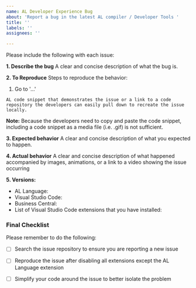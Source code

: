 ```yaml
---
name: AL Developer Experience Bug
about: 'Report a bug in the latest AL compiler / Developer Tools '
title: ''
labels: ''
assignees: ''

---
```


<!--
Read the contributing https://github.com/microsoft/AL/blob/master/CONTRIBUTING.MD guide before proceeding

Please follow this template in order for our developers to investigate your issue efficiently.

Do not edit or remove the titles; e.g. "Describe the bug".

Use the latest version of the AL language extension from the [Visual Studio Code Marketplace](https://marketplace.visualstudio.com/items?itemName=ms-dynamics-smb.al) or shipped as part of the [AL Developer Preview builds](README.md#al-developer-preview-builds) for Dynamics 365 Business Central.

Disable all extensions except the AL Language extension.

-->

Please include the following with each issue:

**1. Describe the bug**
A clear and concise description of what the bug is. 

**2. To Reproduce**
Steps to reproduce the behavior:

1. Go to '...'

``` AL
AL code snippet that demonstrates the issue or a link to a code repository the developers can easily pull down to recreate the issue locally.
```

**Note:** Because the developers need to copy and paste the code snippet, including a code snippet as a media file (i.e. .gif) is not sufficient.

**3. Expected behavior**
A clear and concise description of what you expected to happen.

**4. Actual behavior**
A clear and concise description of what happened accompanied by images, animations, or a link to a video showing the issue occurring

**5. Versions:**

- AL Language:
- Visual Studio Code:
- Business Central:
- List of Visual Studio Code extensions that you have installed:

### Final Checklist

Please remember to do the following:

* [ ] Search the issue repository to ensure you are reporting a new issue

* [ ] Reproduce the issue after disabling all extensions except the AL Language extension

* [ ] Simplify your code around the issue to better isolate the problem
